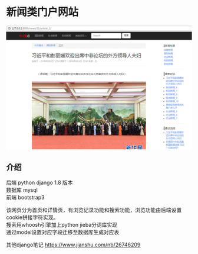 新闻类门户网站
===

![首页](https://github.com/bboyAyao/gitlearn/blob/master/newsSite/minicms/%E9%A1%B5%E9%9D%A2%E5%B1%95%E7%A4%BA.png)

## 介绍

后端 python django 1.8 版本  
数据库 mysql  
前端 bootstrap3    

该网页分为首页和详情页，有浏览记录功能和搜索功能，浏览功能由后端设置cookie拼接字符实现。  
搜索用whoosh引擎加上python jieba分词库实现  
通过model设置对应字段迁移至数据库生成对应表  

其他django笔记  https://www.jianshu.com/nb/26746209
